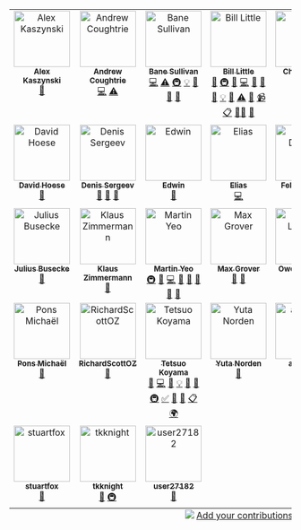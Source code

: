 
<!-- ALL-CONTRIBUTORS-LIST:START - Do not remove or modify this section -->
<!-- prettier-ignore-start -->
<!-- markdownlint-disable -->
<table>
  <tbody>
    <tr>
      <td align="center" valign="top" width="14.28%"><a href="https://github.com/akaszynski/resume"><img src="https://avatars.githubusercontent.com/u/11981631?v=4?s=100" width="100px;" alt="Alex Kaszynski"/><br /><sub><b>Alex Kaszynski</b></sub></a><br /><a href="https://github.com/bjlittle/geovista/issues?q=author%3Aakaszynski" title="Bug reports">🐛</a></td>
      <td align="center" valign="top" width="14.28%"><a href="https://github.com/andrewcoughtrie"><img src="https://avatars.githubusercontent.com/u/24609575?v=4?s=100" width="100px;" alt="Andrew Coughtrie"/><br /><sub><b>Andrew Coughtrie</b></sub></a><br /><a href="https://github.com/bjlittle/geovista/commits?author=andrewcoughtrie" title="Code">💻</a> <a href="https://github.com/bjlittle/geovista/commits?author=andrewcoughtrie" title="Tests">⚠️</a></td>
      <td align="center" valign="top" width="14.28%"><a href="http://banesullivan.com"><img src="https://avatars.githubusercontent.com/u/22067021?v=4?s=100" width="100px;" alt="Bane Sullivan"/><br /><sub><b>Bane Sullivan</b></sub></a><br /><a href="https://github.com/bjlittle/geovista/commits?author=banesullivan" title="Code">💻</a> <a href="https://github.com/bjlittle/geovista/commits?author=banesullivan" title="Tests">⚠️</a> <a href="#infra-banesullivan" title="Infrastructure (Hosting, Build-Tools, etc)">🚇</a> <a href="#example-banesullivan" title="Examples">💡</a> <a href="https://github.com/bjlittle/geovista/issues?q=author%3Abanesullivan" title="Bug reports">🐛</a> <a href="#ideas-banesullivan" title="Ideas, Planning, & Feedback">🤔</a> <a href="#promotion-banesullivan" title="Promotion">📣</a></td>
      <td align="center" valign="top" width="14.28%"><a href="https://github.com/bjlittle"><img src="https://avatars.githubusercontent.com/u/2051656?v=4?s=100" width="100px;" alt="Bill Little"/><br /><sub><b>Bill Little</b></sub></a><br /><a href="#maintenance-bjlittle" title="Maintenance">🚧</a> <a href="#infra-bjlittle" title="Infrastructure (Hosting, Build-Tools, etc)">🚇</a> <a href="https://github.com/bjlittle/geovista/commits?author=bjlittle" title="Documentation">📖</a> <a href="https://github.com/bjlittle/geovista/commits?author=bjlittle" title="Code">💻</a> <a href="https://github.com/bjlittle/geovista/issues?q=author%3Abjlittle" title="Bug reports">🐛</a> <a href="https://github.com/bjlittle/geovista/pulls?q=is%3Apr+reviewed-by%3Abjlittle" title="Reviewed Pull Requests">👀</a> <a href="#data-bjlittle" title="Data">🔣</a> <a href="#example-bjlittle" title="Examples">💡</a> <a href="#question-bjlittle" title="Answering Questions">💬</a> <a href="https://github.com/bjlittle/geovista/commits?author=bjlittle" title="Tests">⚠️</a> <a href="#talk-bjlittle" title="Talks">📢</a> <a href="#video-bjlittle" title="Videos">📹</a> <a href="#eventOrganizing-bjlittle" title="Event Organizing">📋</a> <a href="#mentoring-bjlittle" title="Mentoring">🧑‍🏫</a> <a href="#design-bjlittle" title="Design">🎨</a></td>
      <td align="center" valign="top" width="14.28%"><a href="https://changliao.github.io/"><img src="https://avatars.githubusercontent.com/u/20618384?v=4?s=100" width="100px;" alt="Chang Liao"/><br /><sub><b>Chang Liao</b></sub></a><br /><a href="#ideas-changliao1025" title="Ideas, Planning, & Feedback">🤔</a> <a href="#promotion-changliao1025" title="Promotion">📣</a></td>
      <td align="center" valign="top" width="14.28%"><a href="https://www.metoffice.gov.uk/research/weather/ocean-forecasting"><img src="https://avatars.githubusercontent.com/u/48915820?v=4?s=100" width="100px;" alt="Chris Bunney"/><br /><sub><b>Chris Bunney</b></sub></a><br /><a href="#ideas-ukmo-ccbunney" title="Ideas, Planning, & Feedback">🤔</a> <a href="#userTesting-ukmo-ccbunney" title="User Testing">📓</a></td>
      <td align="center" valign="top" width="14.28%"><a href="https://github.com/ChristmasZCY"><img src="https://avatars.githubusercontent.com/u/61818189?v=4?s=100" width="100px;" alt="Christmas"/><br /><sub><b>Christmas</b></sub></a><br /><a href="https://github.com/bjlittle/geovista/issues?q=author%3AChristmasZCY" title="Bug reports">🐛</a></td>
    </tr>
    <tr>
      <td align="center" valign="top" width="14.28%"><a href="https://github.com/djhoese"><img src="https://avatars.githubusercontent.com/u/1828519?v=4?s=100" width="100px;" alt="David Hoese"/><br /><sub><b>David Hoese</b></sub></a><br /><a href="#question-djhoese" title="Answering Questions">💬</a></td>
      <td align="center" valign="top" width="14.28%"><a href="https://dennissergeev.github.io/"><img src="https://avatars.githubusercontent.com/u/12111288?v=4?s=100" width="100px;" alt="Denis Sergeev"/><br /><sub><b>Denis Sergeev</b></sub></a><br /><a href="https://github.com/bjlittle/geovista/issues?q=author%3Adennissergeev" title="Bug reports">🐛</a> <a href="#promotion-dennissergeev" title="Promotion">📣</a> <a href="#ideas-dennissergeev" title="Ideas, Planning, & Feedback">🤔</a></td>
      <td align="center" valign="top" width="14.28%"><a href="https://edsaac.github.io/"><img src="https://avatars.githubusercontent.com/u/34405119?v=4?s=100" width="100px;" alt="Edwin"/><br /><sub><b>Edwin</b></sub></a><br /><a href="#plugin-edsaac" title="Plugin/utility libraries">🔌</a></td>
      <td align="center" valign="top" width="14.28%"><a href="https://github.com/ESadek-MO"><img src="https://avatars.githubusercontent.com/u/110238618?v=4?s=100" width="100px;" alt="Elias"/><br /><sub><b>Elias</b></sub></a><br /><a href="https://github.com/bjlittle/geovista/commits?author=ESadek-MO" title="Code">💻</a></td>
      <td align="center" valign="top" width="14.28%"><a href="https://github.com/felixdellner"><img src="https://avatars.githubusercontent.com/u/14889443?v=4?s=100" width="100px;" alt="Felix Dellner"/><br /><sub><b>Felix Dellner</b></sub></a><br /><a href="https://github.com/bjlittle/geovista/issues?q=author%3Afelixdellner" title="Bug reports">🐛</a> <a href="#ideas-felixdellner" title="Ideas, Planning, & Feedback">🤔</a></td>
      <td align="center" valign="top" width="14.28%"><a href="https://github.com/HGWright"><img src="https://avatars.githubusercontent.com/u/84939917?v=4?s=100" width="100px;" alt="Henry Wright"/><br /><sub><b>Henry Wright</b></sub></a><br /><a href="https://github.com/bjlittle/geovista/commits?author=HGWright" title="Documentation">📖</a></td>
      <td align="center" valign="top" width="14.28%"><a href="https://github.com/jamesp"><img src="https://avatars.githubusercontent.com/u/22805?v=4?s=100" width="100px;" alt="James Penn"/><br /><sub><b>James Penn</b></sub></a><br /><a href="https://github.com/bjlittle/geovista/issues?q=author%3Ajamesp" title="Bug reports">🐛</a></td>
    </tr>
    <tr>
      <td align="center" valign="top" width="14.28%"><a href="http://www.juliusbusecke.com"><img src="https://avatars.githubusercontent.com/u/14314623?v=4?s=100" width="100px;" alt="Julius Busecke"/><br /><sub><b>Julius Busecke</b></sub></a><br /><a href="#promotion-jbusecke" title="Promotion">📣</a></td>
      <td align="center" valign="top" width="14.28%"><a href="https://github.com/zklaus"><img src="https://avatars.githubusercontent.com/u/1185813?v=4?s=100" width="100px;" alt="Klaus Zimmermann"/><br /><sub><b>Klaus Zimmermann</b></sub></a><br /><a href="https://github.com/bjlittle/geovista/issues?q=author%3Azklaus" title="Bug reports">🐛</a></td>
      <td align="center" valign="top" width="14.28%"><a href="http://trexfeathers.github.io"><img src="https://avatars.githubusercontent.com/u/40734014?v=4?s=100" width="100px;" alt="Martin Yeo"/><br /><sub><b>Martin Yeo</b></sub></a><br /><a href="#infra-trexfeathers" title="Infrastructure (Hosting, Build-Tools, etc)">🚇</a> <a href="https://github.com/bjlittle/geovista/commits?author=trexfeathers" title="Documentation">📖</a> <a href="https://github.com/bjlittle/geovista/commits?author=trexfeathers" title="Code">💻</a> <a href="#maintenance-trexfeathers" title="Maintenance">🚧</a> <a href="https://github.com/bjlittle/geovista/issues?q=author%3Atrexfeathers" title="Bug reports">🐛</a> <a href="#ideas-trexfeathers" title="Ideas, Planning, & Feedback">🤔</a> <a href="#question-trexfeathers" title="Answering Questions">💬</a> <a href="#promotion-trexfeathers" title="Promotion">📣</a></td>
      <td align="center" valign="top" width="14.28%"><a href="http://blog.mgrover.dev"><img src="https://avatars.githubusercontent.com/u/26660300?v=4?s=100" width="100px;" alt="Max Grover"/><br /><sub><b>Max Grover</b></sub></a><br /><a href="#ideas-mgrover1" title="Ideas, Planning, & Feedback">🤔</a> <a href="#promotion-mgrover1" title="Promotion">📣</a></td>
      <td align="center" valign="top" width="14.28%"><a href="https://github.com/owenlamont"><img src="https://avatars.githubusercontent.com/u/12672027?v=4?s=100" width="100px;" alt="Owen Lamont"/><br /><sub><b>Owen Lamont</b></sub></a><br /><a href="https://github.com/bjlittle/geovista/issues?q=author%3Aowenlamont" title="Bug reports">🐛</a> <a href="#userTesting-owenlamont" title="User Testing">📓</a></td>
      <td align="center" valign="top" width="14.28%"><a href="https://github.com/PBrockmann"><img src="https://avatars.githubusercontent.com/u/5402758?v=4?s=100" width="100px;" alt="Patrick Brockmann"/><br /><sub><b>Patrick Brockmann</b></sub></a><br /><a href="https://github.com/bjlittle/geovista/issues?q=author%3APBrockmann" title="Bug reports">🐛</a></td>
      <td align="center" valign="top" width="14.28%"><a href="https://github.com/pp-mo"><img src="https://avatars.githubusercontent.com/u/2089069?v=4?s=100" width="100px;" alt="Patrick Peglar"/><br /><sub><b>Patrick Peglar</b></sub></a><br /><a href="https://github.com/bjlittle/geovista/commits?author=pp-mo" title="Documentation">📖</a> <a href="#ideas-pp-mo" title="Ideas, Planning, & Feedback">🤔</a></td>
    </tr>
    <tr>
      <td align="center" valign="top" width="14.28%"><a href="https://sites.google.com/site/michaelponsprofil/home"><img src="https://avatars.githubusercontent.com/u/17406789?v=4?s=100" width="100px;" alt="Pons Michaël"/><br /><sub><b>Pons Michaël</b></sub></a><br /><a href="https://github.com/bjlittle/geovista/issues?q=author%3AMinerallo" title="Bug reports">🐛</a></td>
      <td align="center" valign="top" width="14.28%"><a href="https://github.com/RichardScottOZ"><img src="https://avatars.githubusercontent.com/u/72196131?v=4?s=100" width="100px;" alt="RichardScottOZ"/><br /><sub><b>RichardScottOZ</b></sub></a><br /><a href="https://github.com/bjlittle/geovista/commits?author=RichardScottOZ" title="Documentation">📖</a></td>
      <td align="center" valign="top" width="14.28%"><a href="https://github.com/tkoyama010"><img src="https://avatars.githubusercontent.com/u/7513610?v=4?s=100" width="100px;" alt="Tetsuo Koyama"/><br /><sub><b>Tetsuo Koyama</b></sub></a><br /><a href="#maintenance-tkoyama010" title="Maintenance">🚧</a> <a href="https://github.com/bjlittle/geovista/commits?author=tkoyama010" title="Code">💻</a> <a href="#data-tkoyama010" title="Data">🔣</a> <a href="#example-tkoyama010" title="Examples">💡</a> <a href="#ideas-tkoyama010" title="Ideas, Planning, & Feedback">🤔</a> <a href="https://github.com/bjlittle/geovista/commits?author=tkoyama010" title="Documentation">📖</a> <a href="#infra-tkoyama010" title="Infrastructure (Hosting, Build-Tools, etc)">🚇</a> <a href="#tutorial-tkoyama010" title="Tutorials">✅</a> <a href="https://github.com/bjlittle/geovista/issues?q=author%3Atkoyama010" title="Bug reports">🐛</a> <a href="#question-tkoyama010" title="Answering Questions">💬</a> <a href="#eventOrganizing-tkoyama010" title="Event Organizing">📋</a> <a href="#translation-tkoyama010" title="Translation">🌍</a></td>
      <td align="center" valign="top" width="14.28%"><a href="https://github.com/yutik-nn"><img src="https://avatars.githubusercontent.com/u/64946569?v=4?s=100" width="100px;" alt="Yuta Norden"/><br /><sub><b>Yuta Norden</b></sub></a><br /><a href="#ideas-yutik-nn" title="Ideas, Planning, & Feedback">🤔</a></td>
      <td align="center" valign="top" width="14.28%"><a href="https://github.com/abooton"><img src="https://avatars.githubusercontent.com/u/19527482?v=4?s=100" width="100px;" alt="abooton"/><br /><sub><b>abooton</b></sub></a><br /><a href="#ideas-abooton" title="Ideas, Planning, & Feedback">🤔</a></td>
      <td align="center" valign="top" width="14.28%"><a href="https://github.com/giubonino"><img src="https://avatars.githubusercontent.com/u/58305314?v=4?s=100" width="100px;" alt="giubonino"/><br /><sub><b>giubonino</b></sub></a><br /><a href="#userTesting-giubonino" title="User Testing">📓</a></td>
      <td align="center" valign="top" width="14.28%"><a href="https://github.com/stephenworsley"><img src="https://avatars.githubusercontent.com/u/49274989?v=4?s=100" width="100px;" alt="stephenworsley"/><br /><sub><b>stephenworsley</b></sub></a><br /><a href="https://github.com/bjlittle/geovista/commits?author=stephenworsley" title="Documentation">📖</a></td>
    </tr>
    <tr>
      <td align="center" valign="top" width="14.28%"><a href="https://github.com/stuartfox"><img src="https://avatars.githubusercontent.com/u/2479875?v=4?s=100" width="100px;" alt="stuartfox"/><br /><sub><b>stuartfox</b></sub></a><br /><a href="#ideas-stuartfox" title="Ideas, Planning, & Feedback">🤔</a></td>
      <td align="center" valign="top" width="14.28%"><a href="https://github.com/tkknight"><img src="https://avatars.githubusercontent.com/u/2108488?v=4?s=100" width="100px;" alt="tkknight"/><br /><sub><b>tkknight</b></sub></a><br /><a href="https://github.com/bjlittle/geovista/commits?author=tkknight" title="Documentation">📖</a> <a href="#infra-tkknight" title="Infrastructure (Hosting, Build-Tools, etc)">🚇</a></td>
      <td align="center" valign="top" width="14.28%"><a href="https://github.com/user27182"><img src="https://avatars.githubusercontent.com/u/89109579?v=4?s=100" width="100px;" alt="user27182"/><br /><sub><b>user27182</b></sub></a><br /><a href="https://github.com/bjlittle/geovista/issues?q=author%3Auser27182" title="Bug reports">🐛</a></td>
    </tr>
  </tbody>
  <tfoot>
    <tr>
      <td align="center" size="13px" colspan="7">
        <img src="https://raw.githubusercontent.com/all-contributors/all-contributors-cli/1b8533af435da9854653492b1327a23a4dbd0a10/assets/logo-small.svg">
          <a href="https://all-contributors.js.org/docs/en/bot/usage">Add your contributions</a>
        </img>
      </td>
    </tr>
  </tfoot>
</table>

<!-- markdownlint-restore -->
<!-- prettier-ignore-end -->

<!-- ALL-CONTRIBUTORS-LIST:END -->
